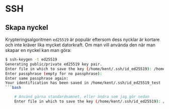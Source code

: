 # SSH

## Skapa nyckel

Krypteringsalgoritmen `ed25519` är populär eftersom dess nycklar är kortare och inte kräver lika mycket datorkraft. Om man vill använda den när man skapar en nyckel kan man göra:

```bash
$ ssh-keygen -t ed25519
Generating public/private ed25519 key pair.
Enter file in which to save the key (/home/kent/.ssh/id_ed25519): /home/kent/.ssh/id_ed25519_test
Enter passphrase (empty for no passphrase):
Enter same passphrase again: 
Your identification has been saved in /home/kent/.ssh/id_ed25519_test
```bash

    # Använd gärna standardnamnet, eller ändra som jag gör nedan
    Enter file in which to save the key (/home/kent/.ssh/id_ed25519): /home/kent/.ssh/id_ed25519_test
